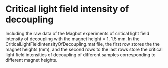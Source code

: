 # Critical light field intensity of decoupling
Including the raw data of the Magbot experiments of critical light field intensity of decoupling with the magnet height = 1, 1.5 mm.
In the CriticalLightFieldIntensityOfDecoupling.mat file, the first row stores the the magnet heights (mm), and the second rows to the last rows store the critical light field intensities of decoupling of different samples corresponding to different magnet heights.
